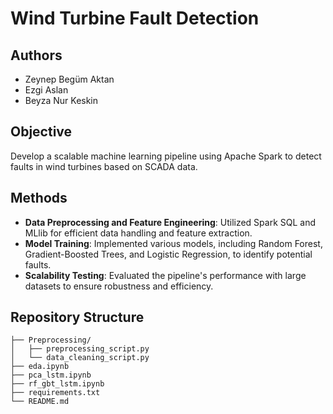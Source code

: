 # Wind Turbine Fault Detection  

## Authors  
- Zeynep Begüm Aktan  
- Ezgi Aslan  
- Beyza Nur Keskin  

## Objective  
Develop a scalable machine learning pipeline using Apache Spark to detect faults in wind turbines based on SCADA data.  

## Methods  
- **Data Preprocessing and Feature Engineering**: Utilized Spark SQL and MLlib for efficient data handling and feature extraction.  
- **Model Training**: Implemented various models, including Random Forest, Gradient-Boosted Trees, and Logistic Regression, to identify potential faults.  
- **Scalability Testing**: Evaluated the pipeline's performance with large datasets to ensure robustness and efficiency.  

## Repository Structure  
```plaintext
├── Preprocessing/
│   ├── preprocessing_script.py
│   └── data_cleaning_script.py
├── eda.ipynb
├── pca_lstm.ipynb
├── rf_gbt_lstm.ipynb
├── requirements.txt
└── README.md

